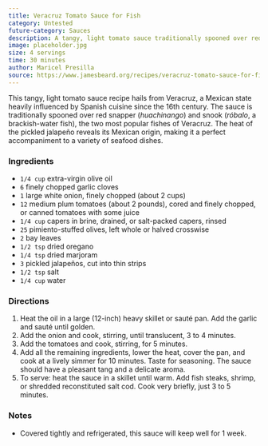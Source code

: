 ```yaml
---
title: Veracruz Tomato Sauce for Fish
category: Untested
future-category: Sauces
description: A tangy, light tomato sauce traditionally spooned over red snapper and snook, the two most popular fishes of Veracruz.
image: placeholder.jpg
size: 4 servings
time: 30 minutes
author: Maricel Presilla
source: https://www.jamesbeard.org/recipes/veracruz-tomato-sauce-for-fish
---
```


This tangy, light tomato sauce recipe hails from Veracruz, a Mexican state heavily influenced by Spanish cuisine since the 16th century. The sauce is traditionally spooned over red snapper (_huachinango_) and snook (_róbalo_, a brackish-water fish), the two most popular fishes of Veracruz. The heat of the pickled jalapeño reveals its Mexican origin, making it a perfect accompaniment to a variety of seafood dishes.

### Ingredients

* `1/4 cup` extra-virgin olive oil
* `6` finely chopped garlic cloves
* `1` large white onion, finely chopped (about 2 cups)
* `12` medium plum tomatoes (about 2 pounds), cored and finely chopped, or canned tomatoes with some juice
* `1/4 cup` capers in brine, drained, or salt-packed capers, rinsed
* `25` pimiento-stuffed olives, left whole or halved crosswise
* `2` bay leaves
* `1/2 tsp` dried oregano
* `1/4 tsp` dried marjoram
* `3` pickled jalapeños, cut into thin strips
* `1/2 tsp` salt
* `1/4 cup` water

### Directions

1. Heat the oil in a large (12-inch) heavy skillet or sauté pan. Add the garlic and sauté until golden.
2. Add the onion and cook, stirring, until translucent, 3 to 4 minutes. 
3. Add the tomatoes and cook, stirring, for 5 minutes. 
4. Add all the remaining ingredients, lower the heat, cover the pan, and cook at a lively simmer for 10 minutes. Taste for seasoning. The sauce should have a pleasant tang and a delicate aroma.
5. To serve: heat the sauce in a skillet until warm. Add fish steaks, shrimp, or shredded reconstituted salt cod. Cook very briefly, just 3 to 5 minutes.

### Notes

- Covered tightly and refrigerated, this sauce will keep well for 1 week.